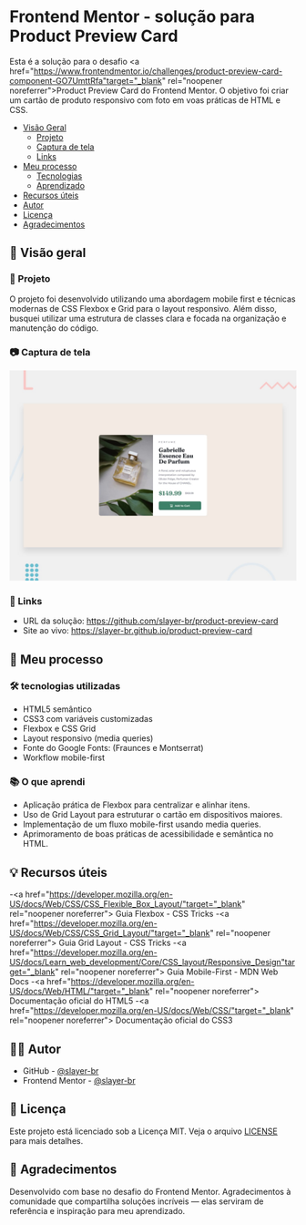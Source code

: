 # Frontend Mentor - solução para Product Preview Card

Esta é a solução para o desafio <a href="https://www.frontendmentor.io/challenges/product-preview-card-component-GO7UmttRfa"target="_blank" rel="noopener noreferrer">Product Preview Card do Frontend Mentor</a>. O objetivo foi criar um cartão de produto responsivo com foto em voas práticas de HTML e CSS.

- [Visão Geral](#-visão-geral)
  - [Projeto](#-projeto)
  - [Captura de tela](#-captura-de-tela)
  - [Links](#-links)
- [Meu processo](#-meu-processo)
  - [Tecnologias](#-tecnologias-utilizadas)
  - [Aprendizado](#-o-que-aprendi)
- [Recursos úteis](#-recursos-úteis)
- [Autor](#-autor)
- [Licença](#-licença)
- [Agradecimentos](#-agradecimentos)

## 📌 Visão geral

### 🚀 Projeto
O projeto foi desenvolvido utilizando uma abordagem mobile first e técnicas modernas de CSS Flexbox e Grid para o layout responsivo. Além disso, busquei utilizar uma estrutura de classes clara e focada na organização e manutenção do código.

### 📷 Captura de tela

![tela](./assets/images/desktop-preview.jpg)

### 🔗 Links
- URL da solução: <a href="https://github.com/slayer-br/product-preview-card" target="_blank" rel="noopener noreferrer">https://github.com/slayer-br/product-preview-card</a>
- Site ao vivo: <a href="https://slayer-br.github.io/product-preview-card" target="_blank" rel="noopener noreferrer">https://slayer-br.github.io/product-preview-card</a>

## 🚀 Meu processo

### 🛠 tecnologias utilizadas

- HTML5 semântico
- CSS3 com variáveis customizadas
- Flexbox e CSS Grid 
- Layout responsivo (media queries)
- Fonte do Google Fonts: (Fraunces e Montserrat)
- Workflow mobile-first

### 📚 O que aprendi
 
 - Aplicação prática de Flexbox para centralizar e alinhar itens.
 - Uso de Grid Layout para estruturar o cartão em dispositivos maiores.
 - Implementação de um fluxo mobile-first usando media queries.
 - Aprimoramento de boas práticas de acessibilidade e semântica no HTML.

## 💡 Recursos úteis

-<a href="https://developer.mozilla.org/en-US/docs/Web/CSS/CSS_Flexible_Box_Layout/"target="_blank" rel="noopener noreferrer"> Guia Flexbox - CSS Tricks</a>
-<a href="https://developer.mozilla.org/en-US/docs/Web/CSS/CSS_Grid_Layout/"target="_blank" rel="noopener noreferrer"> Guia Grid Layout - CSS Tricks</a>
-<a href="https://developer.mozilla.org/en-US/docs/Learn_web_development/Core/CSS_layout/Responsive_Design"target="_blank" rel="noopener noreferrer"> Guia Mobile-First - MDN Web Docs</a>
-<a href="https://developer.mozilla.org/en-US/docs/Web/HTML/"target="_blank" rel="noopener noreferrer"> Documentação oficial do HTML5</a>
-<a href="https://developer.mozilla.org/en-US/docs/Web/CSS/"target="_blank" rel="noopener noreferrer"> Documentação oficial do CSS3</a>

## 👨‍💻 Autor
- GitHub - <a href="https://github.com/slayer-br" target="_blank" rel="noopener noreferrer">@slayer-br</a>
- Frontend Mentor - <a href="https://www.frontendmentor.io/profile/slayer-br" target="_blank" rel="noopener noreferrer">@slayer-br</a>

## 🧾 Licença
Este projeto está licenciado sob a Licença MIT. Veja o arquivo [LICENSE](./LICENSE) para mais detalhes.

## 🙌 Agradecimentos
Desenvolvido com base no desafio do Frontend Mentor. Agradecimentos à comunidade que compartilha soluções incríveis — elas serviram de referência e inspiração para meu aprendizado.